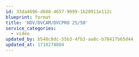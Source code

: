 ```yaml
---
id: 33da4696-d608-4657-9099-1b20911e112c
blueprint: format
title: 'HDV/DVCAM/DVCPRO 25/50'
service_categories:
  - video
updated_by: b548c8dc-55b3-4fb3-aa8c-b78417b65d44
updated_at: 1710278804
---
```

